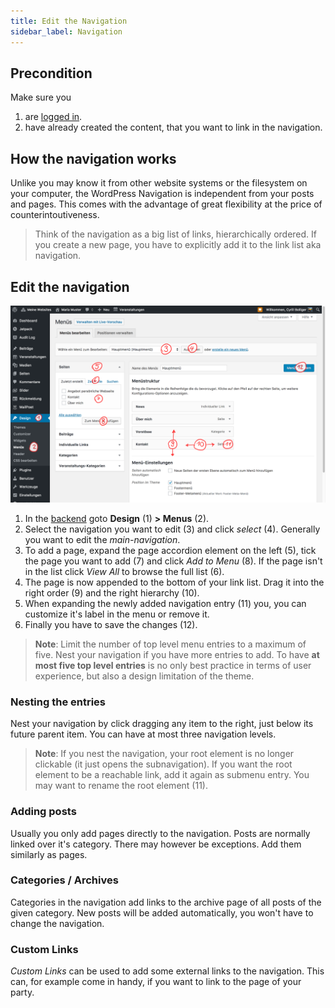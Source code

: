 ```yaml
---
title: Edit the Navigation
sidebar_label: Navigation
---
```


## Precondition

Make sure you
1. are [logged in](2-1-login.md).
1. have already created the content, that you want to link in the navigation.


## How the navigation works

Unlike you may know it from other website systems or the filesystem on your 
computer, the WordPress Navigation is independent from your posts and pages. 
This comes with the advantage of great flexibility at the price of 
counterintoutiveness.

> Think of the navigation as a big list of links, hierarchically ordered. If 
you create a new page, you have to explicitly add it to the link list aka 
navigation.


## Edit the navigation

![Screenshot](assets/navigation.png)

1. In the [backend](1-2-terms.md#backend) goto **Design** (1) **> Menus** (2).
1. Select the navigation you want to edit (3) and click _select_ (4). 
Generally you want to edit the _main-navigation_. 
1. To add a page, expand the page accordion element on the left (5), tick 
the page you want to add (7) and click _Add to Menu_ (8). If the page isn't 
in the list click _View All_ to browse the full list (6).
1. The page is now appended to the bottom of your link list. Drag it into the 
right order (9) and the right hierarchy (10).
1. When expanding the newly added navigation entry (11) you, you can 
customize it's label in the menu or remove it.
1. Finally you have to save the changes (12).

> **Note**: Limit the number of top level menu entries to a maximum of five. 
Nest your navigation if you have more entries to add. To have **at most five 
top level entries** is no only best practice in terms of user experience, but
also a design limitation of the theme.  


### Nesting the entries

Nest your navigation by click dragging any item to the right, just below its 
future parent item. You can have at most three navigation levels.

> **Note**: If you nest the navigation, your root element is no longer 
clickable (it just opens the subnavigation). If you want the root element to 
be a reachable link, add it again as submenu entry. You may want to rename the 
root element (11).


### Adding posts

Usually you only add pages directly to the navigation. Posts are normally 
linked over it's category. There may however be exceptions. Add them 
similarly as pages.


### Categories / Archives

Categories in the navigation add links to the archive page of all posts of 
the given category. New posts will be added automatically, you won't have to 
change the navigation.


### Custom Links

_Custom Links_ can be used to add some external links to the navigation. This
can, for example come in handy, if you want to link to the page of your party.